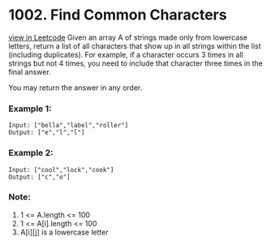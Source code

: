 # 1002. Find Common Characters
[view in Leetcode](https://leetcode.com/problems/find-common-characters/)
Given an array A of strings made only from lowercase letters, return a list of all characters that show up in all strings within the list (including duplicates).  For example, if a character occurs 3 times in all strings but not 4 times, you need to include that character three times in the final answer.

You may return the answer in any order.

### Example 1:

    Input: ["bella","label","roller"]
    Output: ["e","l","l"]
### Example 2:

    Input: ["cool","lock","cook"]
    Output: ["c","o"]
     

### Note:

1. 1 <= A.length <= 100
2. 1 <= A[i].length <= 100
3. A[i][j] is a lowercase letter